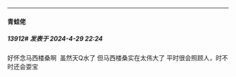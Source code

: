 ﻿
*****

####  青蛙佬  
##### 13912#       发表于 2024-4-29 22:24

好怀念马西楼桑啊  虽然天Q水了 但马西楼桑实在太伟大了 平时很会照顾人，时不时还会耍宝

